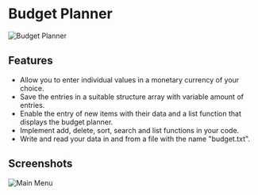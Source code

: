 # Budget Planner

![Budget Planner](https://i.imgur.com/fdvOB8x.jpg?1)

## Features

- Allow you to enter individual values in a monetary currency of your choice.
- Save the entries in a suitable structure array with variable amount of
entries.
- Enable the entry of new items with their data and a list function that
displays the budget planner.
- Implement add, delete, sort, search and list functions in your code.
- Write and read your data in and from a file with the name "budget.txt".

## Screenshots
![Main Menu](https://user-images.githubusercontent.com/48375147/144385651-4f1323d4-29cd-4d36-9f70-6a3d7bf0c5cb.png)
